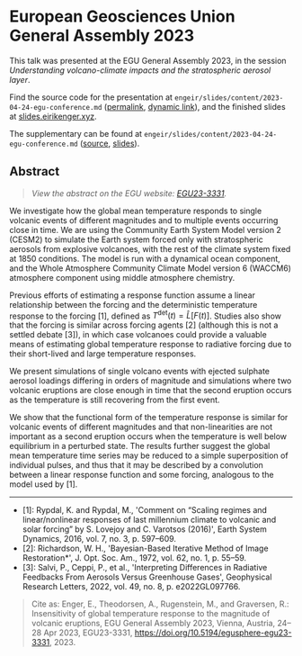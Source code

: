 # European Geosciences Union General Assembly 2023

This talk was presented at the EGU General Assembly 2023, in the session _Understanding
volcano-climate impacts and the stratospheric aerosol layer_.

Find the source code for the presentation at
`engeir/slides/content/2023-04-24-egu-conference.md`
([permalink](https://github.com/engeir/slides/blob/1fe1fb8f99a8c7d64330d23f1f021489740990a2/content/2023-04-24-egu-conference.md),
[dynamic link](https://github.com/engeir/slides/blob/main/content/2023-04-24-egu-conference.md)),
and the finished slides at
[slides.eirikenger.xyz](https://slides.eirikenger.xyz/2023-04-24-egu-conference.html).

The supplementary can be found at `engeir/slides/content/2023-04-24-egu-conference.md`
([source](https://github.com/engeir/slides/blob/main/content/2023-04-24-egu-conference-supplementary.md),
[slides](https://slides.eirikenger.xyz/2023-04-24-egu-conference-supplementary)).

## Abstract

> _View the abstract on the EGU website:
> [EGU23-3331](https://meetingorganizer.copernicus.org/EGU23/EGU23-3331.html)._

We investigate how the global mean temperature responds to single volcanic events of
different magnitudes and to multiple events occurring close in time. We are using the
Community Earth System Model version 2 (CESM2) to simulate the Earth system forced only
with stratospheric aerosols from explosive volcanoes, with the rest of the climate
system fixed at 1850 conditions. The model is run with a dynamical ocean component, and
the Whole Atmosphere Community Climate Model version 6 (WACCM6) atmosphere component
using middle atmosphere chemistry.

Previous efforts of estimating a response function assume a linear relationship between
the forcing and the deterministic temperature response to the forcing [1], defined as
$T^{\mathrm{det}}(t)=\hat{L}[F(t)]$. Studies also show that the forcing is similar
across forcing agents [2] (although this is not a settled debate [3]), in which case
volcanoes could provide a valuable means of estimating global temperature response to
radiative forcing due to their short-lived and large temperature responses.

We present simulations of single volcano events with ejected sulphate aerosol loadings
differing in orders of magnitude and simulations where two volcanic eruptions are close
enough in time that the second eruption occurs as the temperature is still recovering
from the first event.

We show that the functional form of the temperature response is similar for volcanic
events of different magnitudes and that non-linearities are not important as a second
eruption occurs when the temperature is well below equilibrium in a perturbed state. The
results further suggest the global mean temperature time series may be reduced to a
simple superposition of individual pulses, and thus that it may be described by a
convolution between a linear response function and some forcing, analogous to the model
used by [1].

---

- [1]: Rypdal, K. and Rypdal, M., 'Comment on “Scaling regimes and linear/nonlinear
  responses of last millennium climate to volcanic and solar forcing” by S. Lovejoy and
  C. Varotsos (2016)', Earth System Dynamics, 2016, vol. 7, no. 3, p. 597–609.
- [2]: Richardson, W. H., 'Bayesian-Based Iterative Method of Image Restoration*', J.
  Opt. Soc. Am., 1972, vol. 62, no. 1, p. 55–59.
- [3]: Salvi, P., Ceppi, P., et al., 'Interpreting Differences in Radiative Feedbacks
  From Aerosols Versus Greenhouse Gases', Geophysical Research Letters, 2022, vol. 49,
  no. 8, p. e2022GL097766.

> Cite as: Enger, E., Theodorsen, A., Rugenstein, M., and Graversen, R.: Insensitivity
> of global temperature response to the magnitude of volcanic eruptions, EGU General
> Assembly 2023, Vienna, Austria, 24–28 Apr 2023, EGU23-3331,
> https://doi.org/10.5194/egusphere-egu23-3331, 2023.
